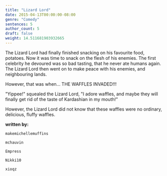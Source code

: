 ```yaml
---
title: "Lizard Lord"
date: 2015-04-13T00:00:00-08:00
genre: "Comedy"
sentences: 5
author_count: 5
draft: false
weight: 14.511681903932665
---
```



The Lizard Lord had finally finished snacking on his favourite food, potatoes. Now it was time to snack on the flesh of his enemies. The first celebrity he devoured was
so bad tasting, that he never ate humans again. The Lizard Lord then went on to make peace with his enemies, and neighbouring lands.

However, that was when... THE WAFFLES INVADED!!!

&quot;Yippee!&quot; squealed the Lizard Lord, &quot;I adore waffles, and maybe they will finally get rid of the taste of Kardashian in my mouth!&quot;

However, the Lizard Lord did not know that these waffles were no ordinary, delicious, fluffy waffles.

**written by:**

`makemichellemuffins`

`mchauvin`

`Empress`

`Nikki10`

`xioqz`

